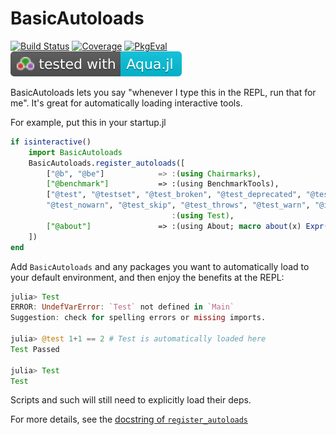 # BasicAutoloads

[![Build Status](https://github.com/LilithHafner/BasicAutoloads.jl/actions/workflows/CI.yml/badge.svg?branch=main)](https://github.com/LilithHafner/BasicAutoloads.jl/actions/workflows/CI.yml?query=branch%3Amain)
[![Coverage](https://codecov.io/gh/LilithHafner/BasicAutoloads.jl/branch/main/graph/badge.svg)](https://codecov.io/gh/LilithHafner/BasicAutoloads.jl)
[![PkgEval](https://JuliaCI.github.io/NanosoldierReports/pkgeval_badges/B/BasicAutoloads.svg)](https://JuliaCI.github.io/NanosoldierReports/pkgeval_badges/B/BasicAutoloads.html)
[![Aqua](https://raw.githubusercontent.com/JuliaTesting/Aqua.jl/master/badge.svg)](https://github.com/JuliaTesting/Aqua.jl)

BasicAutoloads lets you say "whenever I type this in the REPL, run that for me". It's great
for automatically loading interactive tools.

For example, put this in your startup.jl

```julia
if isinteractive()
    import BasicAutoloads
    BasicAutoloads.register_autoloads([
        ["@b", "@be"]            => :(using Chairmarks),
        ["@benchmark"]           => :(using BenchmarkTools),
        ["@test", "@testset", "@test_broken", "@test_deprecated", "@test_logs",
        "@test_nowarn", "@test_skip", "@test_throws", "@test_warn", "@inferred"] =>
                                    :(using Test),
        ["@about"]               => :(using About; macro about(x) Expr(:call, About.about, x) end),
    ])
end
```

Add `BasicAutoloads` and any packages you want to automatically load to your default
environment, and then enjoy the benefits at the REPL:

```julia
julia> Test
ERROR: UndefVarError: `Test` not defined in `Main`
Suggestion: check for spelling errors or missing imports.

julia> @test 1+1 == 2 # Test is automatically loaded here
Test Passed

julia> Test
Test
```

Scripts and such will still need to explicitly load their deps.

For more details, see the [docstring of `register_autoloads`](https://github.com/LilithHafner/BasicAutoloads.jl/blob/main/src/BasicAutoloads.jl#L6)